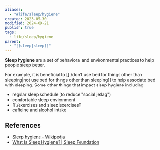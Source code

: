 ```yaml
---
aliases:
  - "#life/sleep/hygiene"
created: 2023-05-30
modified: 2024-09-21
publish: true
tags:
  - life/sleep/hygiene
parent:
  - "[[sleep|sleep]]"
---
```

**Sleep hygiene** are a set of behavioral and environmental practices to help people sleep better.

For example, it is beneficial to [[./don't use bed for things other than sleeping|not use bed for things other than sleeping]] to help associate bed with sleeping. Some other things that impact sleep hygiene including
- regular sleep schedule (to reduce "social jetlag")
- comfortable sleep environment
- [[./exercises and sleep|exercises]]
- caffeine and alcohol intake


## References
- [Sleep hygiene - Wikipedia](https://en.wikipedia.org/wiki/Sleep_hygiene)
- [What Is Sleep Hygiene? | Sleep Foundation](https://www.sleepfoundation.org/sleep-hygiene)
